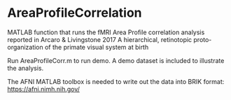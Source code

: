 # AreaProfileCorrelation
MATLAB function that runs the fMRI Area Profile correlation analysis reported in Arcaro &amp; Livingstone 2017 A hierarchical, retinotopic proto-organization of the primate visual system at birth

Run AreaProfileCorr.m to run demo.
A demo dataset is included to illustrate the analysis. 

The AFNI MATLAB toolbox is needed to write out the data into BRIK format:
https://afni.nimh.nih.gov/
